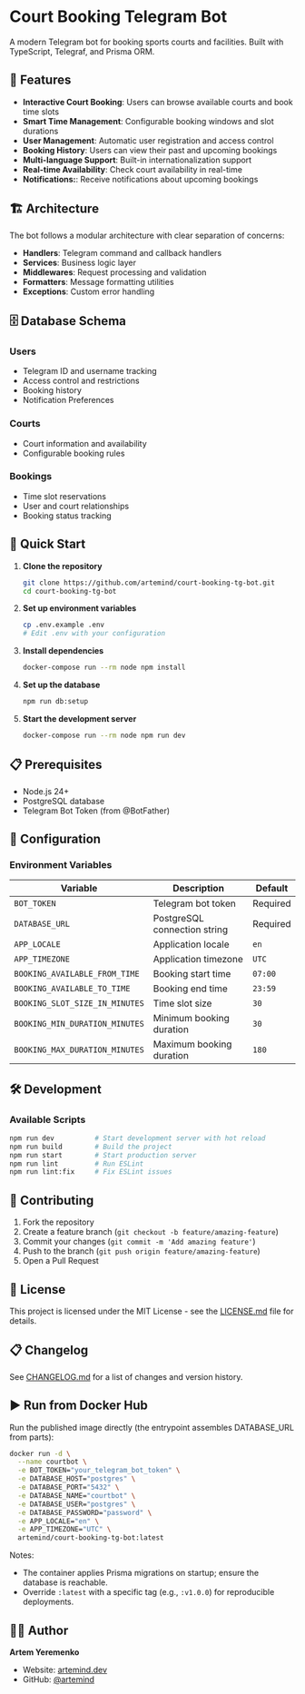 # Court Booking Telegram Bot

A modern Telegram bot for booking sports courts and facilities. Built with TypeScript, Telegraf, and Prisma ORM.

## 🏀 Features

- **Interactive Court Booking**: Users can browse available courts and book time slots
- **Smart Time Management**: Configurable booking windows and slot durations
- **User Management**: Automatic user registration and access control
- **Booking History**: Users can view their past and upcoming bookings
- **Multi-language Support**: Built-in internationalization support
- **Real-time Availability**: Check court availability in real-time
- **Notifications:**: Receive notifications about upcoming bookings

## 🏗️ Architecture

The bot follows a modular architecture with clear separation of concerns:

- **Handlers**: Telegram command and callback handlers
- **Services**: Business logic layer
- **Middlewares**: Request processing and validation
- **Formatters**: Message formatting utilities
- **Exceptions**: Custom error handling

## 🗄️ Database Schema

### Users
- Telegram ID and username tracking
- Access control and restrictions
- Booking history
- Notification Preferences

### Courts
- Court information and availability
- Configurable booking rules

### Bookings
- Time slot reservations
- User and court relationships
- Booking status tracking

## 🚀 Quick Start

1. **Clone the repository**
   ```bash
   git clone https://github.com/artemind/court-booking-tg-bot.git
   cd court-booking-tg-bot
   ```

2. **Set up environment variables**
   ```bash
   cp .env.example .env
   # Edit .env with your configuration
   ```

3. **Install dependencies**
   ```bash
   docker-compose run --rm node npm install
   ```

4. **Set up the database**
   ```bash
   npm run db:setup
   ```

5. **Start the development server**
   ```bash
   docker-compose run --rm node npm run dev
   ```

## 📋 Prerequisites

- Node.js 24+ 
- PostgreSQL database
- Telegram Bot Token (from @BotFather)

## 🔧 Configuration

### Environment Variables

| Variable | Description | Default |
|----------|-------------|---------|
| `BOT_TOKEN` | Telegram bot token | Required |
| `DATABASE_URL` | PostgreSQL connection string | Required |
| `APP_LOCALE` | Application locale | `en` |
| `APP_TIMEZONE` | Application timezone | `UTC` |
| `BOOKING_AVAILABLE_FROM_TIME` | Booking start time | `07:00` |
| `BOOKING_AVAILABLE_TO_TIME` | Booking end time | `23:59` |
| `BOOKING_SLOT_SIZE_IN_MINUTES` | Time slot size | `30` |
| `BOOKING_MIN_DURATION_MINUTES` | Minimum booking duration | `30` |
| `BOOKING_MAX_DURATION_MINUTES` | Maximum booking duration | `180` |

## 🛠️ Development

### Available Scripts

```bash
npm run dev          # Start development server with hot reload
npm run build        # Build the project
npm run start        # Start production server
npm run lint         # Run ESLint
npm run lint:fix     # Fix ESLint issues
```

## 🤝 Contributing

1. Fork the repository
2. Create a feature branch (`git checkout -b feature/amazing-feature`)
3. Commit your changes (`git commit -m 'Add amazing feature'`)
4. Push to the branch (`git push origin feature/amazing-feature`)
5. Open a Pull Request

## 📄 License

This project is licensed under the MIT License - see the [LICENSE.md](LICENSE.md) file for details.

## 📋 Changelog

See [CHANGELOG.md](CHANGELOG.md) for a list of changes and version history.

## ▶️ Run from Docker Hub

Run the published image directly (the entrypoint assembles DATABASE_URL from parts):

```bash
docker run -d \
  --name courtbot \
  -e BOT_TOKEN="your_telegram_bot_token" \
  -e DATABASE_HOST="postgres" \
  -e DATABASE_PORT="5432" \
  -e DATABASE_NAME="courtbot" \
  -e DATABASE_USER="postgres" \
  -e DATABASE_PASSWORD="password" \
  -e APP_LOCALE="en" \
  -e APP_TIMEZONE="UTC" \
  artemind/court-booking-tg-bot:latest
```

Notes:
- The container applies Prisma migrations on startup; ensure the database is reachable.
- Override `:latest` with a specific tag (e.g., `:v1.0.0`) for reproducible deployments.

## 👨‍💻 Author

**Artem Yeremenko**

- Website: [artemind.dev](https://artemind.dev/?utm_source=github&utm_medium=repo_court-booking-tg-bot&utm_campaign=personal_brand)
- GitHub: [@artemind](https://github.com/artemind)